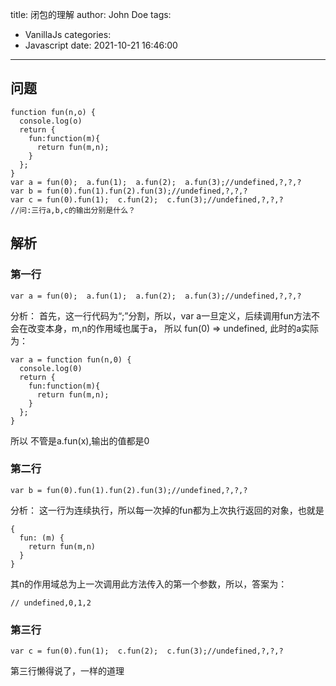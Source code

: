 title: 闭包的理解
author: John Doe
tags:
  - VanillaJs
categories:
  - Javascript
date: 2021-10-21 16:46:00
---

## 问题

```
function fun(n,o) {
  console.log(o)
  return {
    fun:function(m){
      return fun(m,n);
    }
  };
}
var a = fun(0);  a.fun(1);  a.fun(2);  a.fun(3);//undefined,?,?,?
var b = fun(0).fun(1).fun(2).fun(3);//undefined,?,?,?
var c = fun(0).fun(1);  c.fun(2);  c.fun(3);//undefined,?,?,?
//问:三行a,b,c的输出分别是什么？
```

## 解析

### 第一行

```
var a = fun(0);  a.fun(1);  a.fun(2);  a.fun(3);//undefined,?,?,?
```

分析：
首先，这一行代码为“;”分割，所以，var a一旦定义，后续调用fun方法不会在改变本身，m,n的作用域也属于a，
所以
fun(0) => undefined, 此时的a实际为：

```
var a = function fun(n,0) {
  console.log(0)
  return {
    fun:function(m){
      return fun(m,n);
    }
  };
}
```

所以
不管是a.fun(x),输出的值都是0

### 第二行

```
var b = fun(0).fun(1).fun(2).fun(3);//undefined,?,?,?
```

分析：
这一行为连续执行，所以每一次掉的fun都为上次执行返回的对象，也就是

```
{
  fun: (m) {
    return fun(m,n)
  }
}
```

其n的作用域总为上一次调用此方法传入的第一个参数，所以，答案为：

```
// undefined,0,1,2
```

### 第三行

```
var c = fun(0).fun(1);  c.fun(2);  c.fun(3);//undefined,?,?,?
```

第三行懒得说了，一样的道理